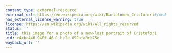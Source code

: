 ```yaml
---
content_type: external-resource
external_url: https://en.wikipedia.org/wiki/Bartolomeo_Cristofori#/media/File:BartolomeoCristofori.jpg
has_external_license_warning: true
license: https://en.wikipedia.org/wiki/All_rights_reserved
status: ''
title: this image for a photo of a now-lost portrait of Cristofori
uid: e4cbc446-940f-46a1-be2e-692afa3eb75e
wayback_url: ''
---
```

